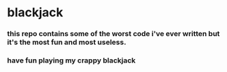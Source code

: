 # blackjack

### this repo contains some of the worst code i've ever written but it's the most fun and most useless.

### have fun playing my crappy blackjack
